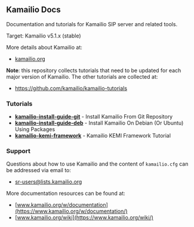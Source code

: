 ## Kamailio Docs ##

Documentation and tutorials for Kamailio SIP server and related tools.

Target: Kamailio v5.1.x (stable)

More details about Kamailio at:

  * [kamailio.org](https://www.kamailio.org)

__Note__: this repository collects tutorials that need to be updated for each
major version of Kamailio. The other tutorials are collected at:

  * https://github.com/kamailio/kamailio-tutorials

### Tutorials ###

  * __[kamailio-install-guide-git](https://github.com/kamailio/kamailio-docs/tree/master/kamailio-install-guide-git)__ - Install Kamailio From Git Repository
  * __[kamailio-install-guide-deb](https://github.com/kamailio/kamailio-docs/tree/master/kamailio-install-guide-deb)__ - Install Kamailio On Debian (Or Ubuntu) Using Packages
  * __[kamailio-kemi-framework](https://github.com/kamailio/kamailio-docs/tree/master/kamailio-kemi-framework)__ - Kamailio KEMI Framework Tutorial


### Support ###

Questions about how to use Kamailio and the content of `kamailio.cfg` can be
addressed via email to:

  * [sr-users@lists.kamailio.org](http://lists.kamailio.org/cgi-bin/mailman/listinfo/sr-users)

More documentation resources can be found at:

  * [www.kamailio.org/w/documentation](https://www.kamailio.org/w/documentation/)
  * [www.kamailio.org/wiki](https://www.kamailio.org/wiki/)
